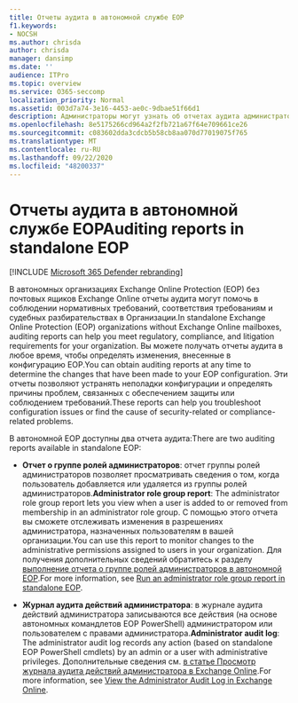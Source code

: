 ```yaml
---
title: Отчеты аудита в автономной службе EOP
f1.keywords:
- NOCSH
ms.author: chrisda
author: chrisda
manager: dansimp
ms.date: ''
audience: ITPro
ms.topic: overview
ms.service: O365-seccomp
localization_priority: Normal
ms.assetid: 003d7a74-3e16-4453-ae0c-9dbae51f66d1
description: Администраторы могут узнать об отчетах аудита администраторов, доступных в Exchange Online Protection (EOP).
ms.openlocfilehash: 8e5175266cd964a2f2fb721a67f64e709661ce26
ms.sourcegitcommit: c083602dda3cdcb5b58cb8aa070d77019075f765
ms.translationtype: MT
ms.contentlocale: ru-RU
ms.lasthandoff: 09/22/2020
ms.locfileid: "48200337"
---
```

# <a name="auditing-reports-in-standalone-eop"></a><span data-ttu-id="b516f-103">Отчеты аудита в автономной службе EOP</span><span class="sxs-lookup"><span data-stu-id="b516f-103">Auditing reports in standalone EOP</span></span>

[!INCLUDE [Microsoft 365 Defender rebranding](../includes/microsoft-defender-for-office.md)]


<span data-ttu-id="b516f-104">В автономных организациях Exchange Online Protection (EOP) без почтовых ящиков Exchange Online отчеты аудита могут помочь в соблюдении нормативных требований, соответствия требованиям и судебных разбирательствах в Организации.</span><span class="sxs-lookup"><span data-stu-id="b516f-104">In standalone Exchange Online Protection (EOP) organizations without Exchange Online mailboxes, auditing reports can help you meet regulatory, compliance, and litigation requirements for your organization.</span></span> <span data-ttu-id="b516f-105">Вы можете получать отчеты аудита в любое время, чтобы определять изменения, внесенные в конфигурацию EOP.</span><span class="sxs-lookup"><span data-stu-id="b516f-105">You can obtain auditing reports at any time to determine the changes that have been made to your EOP configuration.</span></span> <span data-ttu-id="b516f-106">Эти отчеты позволяют устранять неполадки конфигурации и определять причины проблем, связанных с обеспечением защиты или соблюдением требований.</span><span class="sxs-lookup"><span data-stu-id="b516f-106">These reports can help you troubleshoot configuration issues or find the cause of security-related or compliance-related problems.</span></span>

<span data-ttu-id="b516f-107">В автономной EOP доступны два отчета аудита:</span><span class="sxs-lookup"><span data-stu-id="b516f-107">There are two auditing reports available in standalone EOP:</span></span>

- <span data-ttu-id="b516f-108">**Отчет о группе ролей администраторов**: отчет группы ролей администраторов позволяет просматривать сведения о том, когда пользователь добавляется или удаляется из группы ролей администраторов.</span><span class="sxs-lookup"><span data-stu-id="b516f-108">**Administrator role group report**: The administrator role group report lets you view when a user is added to or removed from membership in an administrator role group.</span></span> <span data-ttu-id="b516f-109">С помощью этого отчета вы сможете отслеживать изменения в разрешениях администратора, назначенных пользователям в вашей организации.</span><span class="sxs-lookup"><span data-stu-id="b516f-109">You can use this report to monitor changes to the administrative permissions assigned to users in your organization.</span></span> <span data-ttu-id="b516f-110">Для получения дополнительных сведений обратитесь к разделу [выполнение отчета о группе ролей администраторов в автономной EOP](run-an-administrator-role-group-report-in-eop-eop.md).</span><span class="sxs-lookup"><span data-stu-id="b516f-110">For more information, see [Run an administrator role group report in standalone EOP](run-an-administrator-role-group-report-in-eop-eop.md).</span></span>

- <span data-ttu-id="b516f-111">**Журнал аудита действий администратора**: в журнале аудита действий администратора записываются все действия (на основе автономных командлетов EOP PowerShell) администратором или пользователем с правами администратора.</span><span class="sxs-lookup"><span data-stu-id="b516f-111">**Administrator audit log**: The administrator audit log records any action (based on standalone EOP PowerShell cmdlets) by an admin or a user with administrative privileges.</span></span> <span data-ttu-id="b516f-112">Дополнительные сведения см. [в статье Просмотр журнала аудита действий администратора в Exchange Online](https://docs.microsoft.com/exchange/security-and-compliance/exchange-auditing-reports/view-administrator-audit-log).</span><span class="sxs-lookup"><span data-stu-id="b516f-112">For more information, see [View the Administrator Audit Log in Exchange Online](https://docs.microsoft.com/exchange/security-and-compliance/exchange-auditing-reports/view-administrator-audit-log).</span></span>

